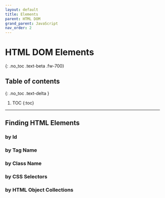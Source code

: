 ```yaml
---
layout: default
title: Elements 
parent: HTML DOM
grand_parent: JavaScript
nav_order: 2
--- 
```


# HTML DOM Elements
{: .no_toc .text-beta .fw-700}

## Table of contents
{: .no_toc .text-delta }

1. TOC
{:toc}

---

## Finding HTML Elements

### by Id

### by Tag Name

### by Class Name

### by CSS Selectors

### by HTML Object Collections

